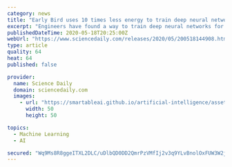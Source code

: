 ```yaml
---
category: news
title: "Early Bird uses 10 times less energy to train deep neural networks"
excerpt: "Engineers have found a way to train deep neural networks for a fraction of the energy required today. Their Early Bird method finds key network connectivity patterns early in training, reducing the computations and carbon footprint for training deep learning."
publishedDateTime: 2020-05-18T20:25:00Z
webUrl: "https://www.sciencedaily.com/releases/2020/05/200518144908.htm"
type: article
quality: 64
heat: 64
published: false

provider:
  name: Science Daily
  domain: sciencedaily.com
  images:
    - url: "https://smartableai.github.io/artificial-intelligence/assets/images/organizations/sciencedaily.com-50x50.jpg"
      width: 50
      height: 50

topics:
  - Machine Learning
  - AI

secured: "Wq9Ms8R8ggeITXL2DLC/uDlbQD0DD2QmrPzVMfIj2v3q9YLvBnolOxFUW3W2jmgj9eXEBebph8qlN9jdGFIN43NNFX1Vp/2iTIoYfJ7afUSsHOSJXCVY2nOeh6O5jZAi/m1CibJh8zVeSDBVPsFmpxzpNQqDT2UuJd7MMaXq+n36GFQYYZ4osLcEC1p2eaRPB7uOvNq3JNQ8q6UTlhdKGCMiucYzisUfQLAbAFe83iCQEp2D+JmippiiSS29pwiRZLj0o/Cbnq2PiScrC7HQlkz/+U0hqcEKu7mY7a3CeCeHkh8w41naFBOMx3useqt4;8+9wf57qUnBQpepifddFFg=="
---
```



